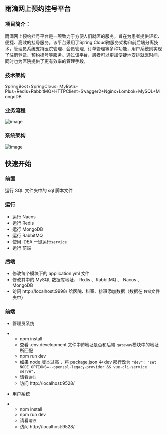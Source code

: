 ## 雨滴网上预约挂号平台

### 项目简介：

雨滴网上预约挂号平台是一项致力于方便人们就医的服务，旨在为患者提供轻松、便捷、高效的挂号服务。该平台采用了Spring Cloud微服务架构和前后端分离技术，管理员系统支持医院管理、会员管理、订单管理等多种功能，用户系统则实现了注册登录、预约挂号等服务。通过该平台，患者可以更加便捷地安排就医时间，同时也为医院提供了更有效率的管理手段。  

### 技术架构

SpringBoot+SpringCloud+MyBatis-Plus+Redis+RabbitMQ+HTTPClient+Swagger2+Nginx+Lombok+MySQL+MongoDB

### 业务流程

![image](https://github.com/Rain-code-J/Raindrops-Booking-Platform/assets/91371623/4b55248e-6699-4693-8259-2b9e3d5e74c6)


### 系统架构

![image](https://github.com/Rain-code-J/Raindrops-Booking-Platform/assets/91371623/f28db67d-9220-4ae6-bab1-a36aa9ce04a4)


## 快速开始

### 前置

运行 SQL 文件夹中的 sql 脚本文件

### 运行

- 运行 Nacos
- 运行 Redis 
- 运行 MongoDB
- 运行 RabbitMQ 
- 使用 IDEA 一键运行`service`
- 运行 前端 

### 后端

- 修改每个模块下的 application.yml 文件
- 修改其中的 MySQL 数据库地址、 Redis 、RabbitMQ 、 Nacos 、 MongoDB 
- 访问 http://localhost:9998/ 给医院、科室、排班添加数据（数据在 `数据`文件夹中）

### 前端

- 管理员系统

- - npm install 
  - 查看 .env.development 文件中的地址是否和后端 `gateway`模块中的地址所匹配
  - npm run dev
  - 如果 node 版本过高 ，将 package.json 中 dev 那行改为 `"dev": "set NODE_OPTIONS=--openssl-legacy-provider && vue-cli-service serve",`
  - 请看`运行`
  - 访问  http://localhost:9528/ 

- 用户系统

- - npm install 
  - npm run dev
  - 请看`运行`
  - 访问 http://localhost:9528/
